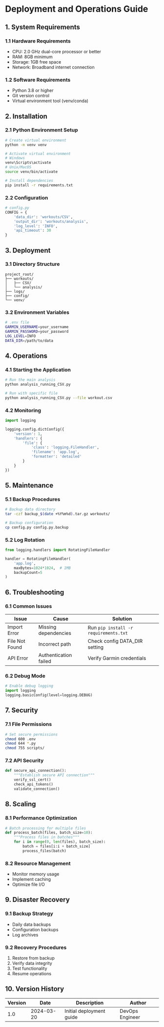 # Deployment and Operations Guide

## 1. System Requirements

### 1.1 Hardware Requirements
- CPU: 2.0 GHz dual-core processor or better
- RAM: 8GB minimum
- Storage: 1GB free space
- Network: Broadband internet connection

### 1.2 Software Requirements
- Python 3.8 or higher
- Git version control
- Virtual environment tool (venv/conda)

## 2. Installation

### 2.1 Python Environment Setup
```bash
# Create virtual environment
python -m venv venv

# Activate virtual environment
# Windows
venv\Scripts\activate
# Unix/MacOS
source venv/bin/activate

# Install dependencies
pip install -r requirements.txt
```

### 2.2 Configuration
```python
# config.py
CONFIG = {
    'data_dir': 'workouts/CSV',
    'output_dir': 'workouts/analysis',
    'log_level': 'INFO',
    'api_timeout': 30
}
```

## 3. Deployment

### 3.1 Directory Structure
```
project_root/
├── workouts/
│   ├── CSV/
│   └── analysis/
├── logs/
├── config/
└── venv/
```

### 3.2 Environment Variables
```bash
# .env file
GARMIN_USERNAME=your_username
GARMIN_PASSWORD=your_password
LOG_LEVEL=INFO
DATA_DIR=/path/to/data
```

## 4. Operations

### 4.1 Starting the Application
```bash
# Run the main analysis
python analysis_running_CSV.py

# Run with specific file
python analysis_running_CSV.py --file workout.csv
```

### 4.2 Monitoring
```python
import logging

logging.config.dictConfig({
    'version': 1,
    'handlers': {
        'file': {
            'class': 'logging.FileHandler',
            'filename': 'app.log',
            'formatter': 'detailed'
        }
    }
})
```

## 5. Maintenance

### 5.1 Backup Procedures
```bash
# Backup data directory
tar -czf backup_$(date +%Y%m%d).tar.gz workouts/

# Backup configuration
cp config.py config.py.backup
```

### 5.2 Log Rotation
```python
from logging.handlers import RotatingFileHandler

handler = RotatingFileHandler(
    'app.log',
    maxBytes=1024*1024,  # 1MB
    backupCount=5
)
```

## 6. Troubleshooting

### 6.1 Common Issues
| Issue | Cause | Solution |
|-------|-------|----------|
| Import Error | Missing dependencies | Run `pip install -r requirements.txt` |
| File Not Found | Incorrect path | Check config DATA_DIR setting |
| API Error | Authentication failed | Verify Garmin credentials |

### 6.2 Debug Mode
```python
# Enable debug logging
import logging
logging.basicConfig(level=logging.DEBUG)
```

## 7. Security

### 7.1 File Permissions
```bash
# Set secure permissions
chmod 600 .env
chmod 644 *.py
chmod 755 scripts/
```

### 7.2 API Security
```python
def secure_api_connection():
    """Establish secure API connection"""
    verify_ssl_cert()
    check_api_tokens()
    validate_connection()
```

## 8. Scaling

### 8.1 Performance Optimization
```python
# Batch processing for multiple files
def process_batch(files, batch_size=10):
    """Process files in batches"""
    for i in range(0, len(files), batch_size):
        batch = files[i:i + batch_size]
        process_files(batch)
```

### 8.2 Resource Management
- Monitor memory usage
- Implement caching
- Optimize file I/O

## 9. Disaster Recovery

### 9.1 Backup Strategy
- Daily data backups
- Configuration backups
- Log archives

### 9.2 Recovery Procedures
1. Restore from backup
2. Verify data integrity
3. Test functionality
4. Resume operations

## 10. Version History
| Version | Date | Description | Author |
|---------|------|-------------|---------|
| 1.0 | 2024-03-20 | Initial deployment guide | DevOps Engineer | 